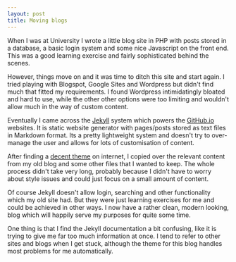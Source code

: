 ```yaml
---
layout: post
title: Moving blogs
---
```


When I was at University I wrote a little blog site in PHP with posts
stored in a database, a basic login system and some nice Javascript on
the front end. This was a good learning exercise and fairly
sophisticated behind the scenes.

However, things move on and it was time to ditch this site and start
again. I tried playing with Blogspot, Google Sites and Wordpress but
didn't find much that fitted my requirements. I found Wordpress
intimidatingly bloated and hard to use, while the other other options
were too limiting and wouldn't allow much in the way of custom
content.

Eventually I came across the [Jekyll](http://jekyllrb.com/)
system which powers the [GitHub.io](https://pages.github.com/)
websites. It is static website generator with pages/posts stored as
text files in Markdown format. Its a pretty lightweight system and
doesn't try to over-manage the user and allows for lots of
customisation of content.

After finding a [decent theme](http://lanyon.getpoole.com/) on
internet, I copied over the relevant
content from my old blog and some other files that I wanted to keep.
The whole process didn't take very long, probably because I didn't
have to worry about style issues and could just focus on a small
amount of content.

Of course Jekyll doesn't allow login, searching and other
functionality which my old site had. But they were just learning
exercises for me and could be achieved in other ways. I now have a
rather clean, modern looking, blog which will happily serve my
purposes for quite some time.

One thing is that I find the Jekyll documentation a bit confusing,
like it is trying to give me far too much information at once. I tend
to refer to other sites and blogs when I get stuck, although the theme
for this blog handles most problems for me automatically.
